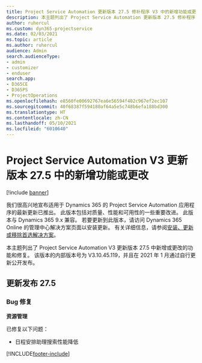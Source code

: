 ```yaml
---
title: Project Service Automation 更新版本 27.5 修补程序 V3 中的新增功能或更改
description: 本主题列出了 Project Service Automation 更新版本 27.5 修补程序 V3 中推出的功能和修复。
author: ruhercul
ms.custom: dyn365-projectservice
ms.date: 02/03/2021
ms.topic: article
ms.author: ruhercul
audience: Admin
search.audienceType:
- admin
- customizer
- enduser
search.app:
- D365CE
- D365PS
- ProjectOperations
ms.openlocfilehash: e8560fe00692767ea6e56594f402c967ef2ec107
ms.sourcegitcommit: 40f68387f594180af64a5e5c748b6efa188bd300
ms.translationtype: HT
ms.contentlocale: zh-CN
ms.lasthandoff: 05/10/2021
ms.locfileid: "6010640"
---
```

# <a name="whats-new-or-changed-in-project-service-automation-update-release-275-v3"></a>Project Service Automation V3 更新版本 27.5 中的新增功能或更改

[!include [banner](../includes/psa-now-project-operations.md)]

我们很高兴地宣布适用于 Dynamics 365 的 Project Service Automation 应用程序的最新更新已推出。 此版本包括对质量、性能和可用性的一些重要改进。 此版本与 Dynamics 365 9.x 兼容。 若要更新到此版本，请访问 Dynamics 365 Online 的管理中心解决方案页面以安装更新。 有关详细信息，请参阅[安装、更新或移除首选解决方案](/power-platform/admin/install-remove-preferred-solution)。

本主题列出了 Project Service Automation V3 更新版本 27.5 中新增或更改的功能和修复。 该版本的内部版本号为 V3.10.45.119，并且在 2021 年 1 月通过自行更新公开发布。

## <a name="update-release-275"></a>更新发布 27.5

### <a name="bug-fixes"></a>Bug 修复


**资源管理**

已修复以下问题：

- 日程安排助理搜索性能降低


[!INCLUDE[footer-include](../includes/footer-banner.md)]
